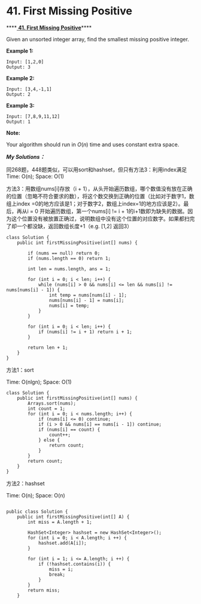# 41. First Missing Positive

\*\*\*\*[ **41. First Missing Positive**](https://leetcode.com/problems/first-missing-positive/discuss/158092/Java-O%281%29-time-and-O%281%29-space-no-need-to-swap-just-play-with-the-sign-of-the-numbers)\*\*\*\*

Given an unsorted integer array, find the smallest missing positive integer.

**Example 1:**

```text
Input: [1,2,0]
Output: 3
```

**Example 2:**

```text
Input: [3,4,-1,1]
Output: 2
```

**Example 3:**

```text
Input: [7,8,9,11,12]
Output: 1
```

**Note:**

Your algorithm should run in _O_\(_n_\) time and uses constant extra space.

_**My Solutions：**_

同268题，448题类似，可以用sort和hashset，但只有方法3：利用index满足 Time: O\(n\); Space: O\(1\)

方法3：用数组nums\[i\]存放（i + 1），从头开始遍历数组，哪个数值没有放在正确的位置（忽略不符合要求的数），将这个数交换到正确的位置（比如对于数字1，数组上index =0的地方应该是1；对于数字2，数组上index=1的地方应该是2）。最后，再从i = 0 开始遍历数组，第一个nums\[i\] != i + 1的i+1数即为缺失的数据。因为这个位置没有被放置正确过，说明数组中没有这个位置的对应数字。如果都扫完了却一个都没缺，返回数组长度+1（e.g. \[1,2\] 返回3）

```text
class Solution {
    public int firstMissingPositive(int[] nums) {
        
        if (nums == null) return 0;
        if (nums.length == 0) return 1;
        
        int len = nums.length, ans = 1;
        
        for (int i = 0; i < len; i++) {
            while (nums[i] > 0 && nums[i] <= len && nums[i] != nums[nums[i] - 1]) {
                int temp = nums[nums[i] - 1];
                nums[nums[i] - 1] = nums[i];
                nums[i] = temp;
            }
        }
        
        for (int i = 0; i < len; i++) {
            if (nums[i] != i + 1) return i + 1;
        }
        
        return len + 1;
    }
}
```

方法1：sort

Time: O\(nlgn\); Space: O\(1\)

```text
class Solution {
    public int firstMissingPositive(int[] nums) {
        Arrays.sort(nums);
        int count = 1;
        for (int i = 0; i < nums.length; i++) {
            if (nums[i] <= 0) continue;
            if (i > 0 && nums[i] == nums[i - 1]) continue;
            if (nums[i] == count) {
                count++;
            } else {
                return count;
            }
        }
        return count;
    }
}
```

方法2：hashset

Time: O\(n\); Space: O\(n\)

```text

public class Solution {
    public int firstMissingPositive(int[] A) {
        int miss = A.length + 1;
        
        HashSet<Integer> hashset = new HashSet<Integer>();
        for (int i = 0; i < A.length; i ++) {
            hashset.add(A[i]);
        }
        
        for (int i = 1; i <= A.length; i ++) {
            if (!hashset.contains(i)) {
                miss = i;
                break;
            }
        }
        return miss;
    }

```



